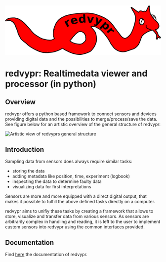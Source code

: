 ![Redvypr logo](doc/source/figures/redvypr_logo_v02.png)

redvypr: Realtimedata viewer and processor (in python)
======================================================

Overview
--------
redvypr offers a python based framework to connect sensors and devices providing digital data and the possibilities to merge/process/save the data. See figure below for an artistic overview of the general structure of redvypr:

![Artistic view of redvyprs general structure](doc/source/figures/redvypr_overview_merged_v01_small.png)

Introduction
------------

Sampling data from sensors does always require similar tasks:

- storing the data
- adding metadata like position, time, experiment (logbook)
- inspecting the data to determine faulty data
- visualizing data for first interpretations

Sensors are more and more equipped with a direct digital output, that
makes it possible to fulfill the above defined tasks directly on a
computer.

redvypr aims to unifiy these tasks by creating a framework that allows
to store, visualize and transfer data from various sensors. As sensors
are arbitrarily complex in handling and reading, it is left to the user
to implement custom sensors into redvypr using the common interfaces
provided.

Documentation
-------------
Find [here](https://redvypr.readthedocs.io) the documentation of redvypr.


